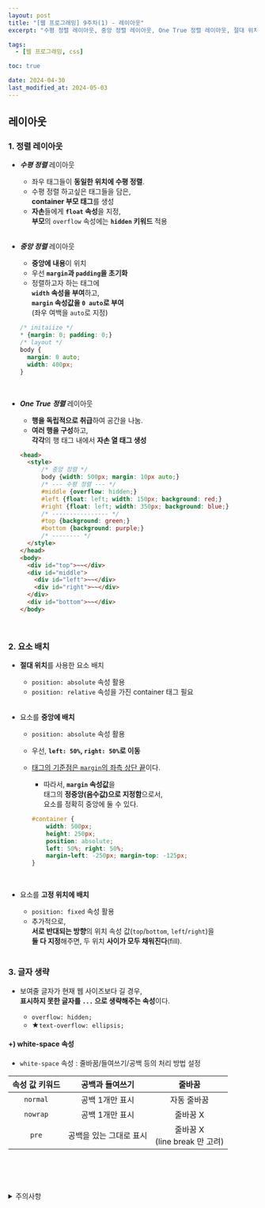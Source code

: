 ```yaml
---
layout: post
title: "[웹 프로그래밍] 9주차(1) - 레이아웃"
excerpt: "수평 정렬 레이아웃, 중앙 정렬 레이아웃, One True 정렬 레이아웃, 절대 위치 요소 배치, 중앙 요소 배치"

tags:
  - [웹 프로그래밍, css]

toc: true

date: 2024-04-30
last_modified_at: 2024-05-03
---
```

## 레이아웃
### 1. 정렬 레이아웃
- ***수평 정렬*** 레이아웃
  - 좌우 태그들이 **동일한 위치에 수평 정렬**.
  - 수평 정렬 하고싶은 태그들을 담은,  
  **container 부모 태그**를 생성
  - **자손**들에게 **`float` 속성**을 지정,  
  **부모**의 `overflow` 속성에는 **`hidden` 키워드** 적용  
  <br>

- ***중앙 정렬*** 레이아웃
  - **중앙에 내용**이 위치
  - 우선 **`margin`과 `padding`을 초기화**  
  - 정렬하고자 하는 태그에  
  **`width` 속성을 부여**하고,  
  **`margin` 속성값을 `0 auto`로 부여**  
  (좌우 여백을 `auto`로 지정)  

  ```css
  /* initaiize */
  * {margin: 0; padding: 0;}
  /* layout */
  body {
    margin: 0 auto;
    width: 400px;
  }
  ```

  <br>

- ***One True 정렬*** 레이아웃
  - **행을 독립적으로 취급**하여 공간을 나눔.  
  - **여러 행을 구성**하고,  
  **각각**의 행 태그 내에서 **자손 열 태그 생성**  
  
  ```html
  <head>
    <style>
        /* 중앙 정렬 */
        body {width: 500px; margin: 10px auto;}
        /* --- 수평 정렬 --- */
        #middle {overflow: hidden;}
        #left {float: left; width: 150px; background: red;}
        #right {float: left; width: 350px; background: blue;}
        /* ---------------- */
        #top {background: green;}
        #bottom {background: purple;}
        /* -------- */
    </style>
  </head>
  <body>
    <div id="top">~~</div>
    <div id="middle">
      <div id="left">~~</div>
      <div id="right">~~</div>
    </div>
    <div id="bottom">~~</div>
  </body>
  ```  

  <br>

### 2. 요소 배치
- **절대 위치**를 사용한 요소 배치
  - `position: absolute` 속성 활용
  - `position: relative` 속성을 가진 container 태그 필요  
  <br>

- 요소를 **중앙에 배치**
  - `position: absolute` 속성 활용
  - 우선, **`left: 50%`, `right: 50%`로 이동**
  - <u>태그의 기준점은 `margin`의 좌측 상단 끝</u>이다.  
    - 따라서, **`margin` 속성값**을  
    태그의 **정중앙(음수값)으로 지정함**으로서,  
    요소를 정확히 중앙에 둘 수 있다.  

    ```css
    #container {
        width: 500px;
        height: 250px;
        position: absolute;
        left: 50%; right: 50%;
        margin-left: -250px; margin-top: -125px;
    }
    ```

    <br>

- 요소를 **고정 위치에 배치**
  - `position: fixed` 속성 활용  
  -  추가적으로,  
  **서로 반대되는 방향**의 위치 속성 값(`top`/`bottom`, `left`/`right`)을  
  **둘 다 지정**해주면, 두 위치 **사이가 모두 채워진다**(fill).  

  <br>

### 3. 글자 생략
- 보여줄 글자가 현재 웹 사이즈보다 길 경우,  
**표시하지 못한 글자를 `...` 으로 생략해주는 속성**이다.  

  - `overflow: hidden;`
  - ★`text-overflow: ellipsis;`

#### +) white-space 속성
- `white-space` 속성 : 줄바꿈/들여쓰기/공백 등의 처리 방법 설정

|속성 값 키워드|공백과 들여쓰기|줄바꿈|
|:---:|:---:|:---:|
|`normal`|공백 1개만 표시|자동 줄바꿈|
|`nowrap`|공백 1개만 표시|줄바꿈 X|
|`pre`|공백을 있는 그대로 표시|줄바꿈 X<br>(line break 만 고려)|

<br>
<br>
<br>
<br>
<details>
<summary>주의사항</summary>
<div markdown="1">

이 포스팅은 강원대학교 김아욱 교수님의 웹 프로그래밍 수업을 들으며 내용을 정리 한 것입니다.  
수업 내용에 대한 저작권은 교수님께 있으니,  
다른 곳으로의 무분별한 내용 복사를 자제해 주세요.

</div>
</details> 